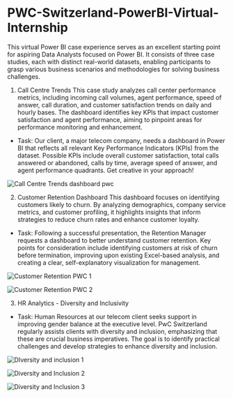 # PWC-Switzerland-PowerBI-Virtual-Internship

This virtual Power BI case experience serves as an excellent starting point for aspiring Data Analysts focused on Power BI. It consists of three case studies, each with distinct real-world datasets, enabling participants to grasp various business scenarios and methodologies for solving business challenges.

1. Call Centre Trends
This case study analyzes call center performance metrics, including incoming call volumes, agent performance, speed of answer, call duration, and customer satisfaction trends on daily and hourly bases. The dashboard identifies key KPIs that impact customer satisfaction and agent performance, aiming to pinpoint areas for performance monitoring and enhancement.

- Task:
Our client, a major telecom company, needs a dashboard in Power BI that reflects all relevant Key Performance Indicators (KPIs) from the dataset. Possible KPIs include overall customer satisfaction, total calls answered or abandoned, calls by time, average speed of answer, and agent performance quadrants. Get creative in your approach!

![Call Centre Trends dashboard pwc ](https://github.com/user-attachments/assets/36af5f3c-8eb2-4bcb-9856-7fea9f3b13ef)


2. Customer Retention Dashboard
This dashboard focuses on identifying customers likely to churn. By analyzing demographics, company service metrics, and customer profiling, it highlights insights that inform strategies to reduce churn rates and enhance customer loyalty.

- Task:
Following a successful presentation, the Retention Manager requests a dashboard to better understand customer retention. Key points for consideration include identifying customers at risk of churn before termination, improving upon existing Excel-based analysis, and creating a clear, self-explanatory visualization for management.

![Customer Retention PWC 1](https://github.com/user-attachments/assets/042e4c87-3190-4d83-9f20-c8ffb1f68a1e)

![Customer Retention PWC 2 ](https://github.com/user-attachments/assets/338b6214-5aa4-46f3-9a34-08ef0c590cfa)


3. HR Analytics - Diversity and Inclusivity

- Task:
Human Resources at our telecom client seeks support in improving gender balance at the executive level. PwC Switzerland regularly assists clients with diversity and inclusion, emphasizing that these are crucial business imperatives. The goal is to identify practical challenges and develop strategies to enhance diversity and inclusion.

![DIversity and inclusion 1](https://github.com/user-attachments/assets/5fcd08ae-ca4e-4622-aa04-f0a20a01a38a)

![Diversity and Inclusion 2](https://github.com/user-attachments/assets/eeea2fb7-0ff1-43a9-85d3-51ff37abd5e8)

![Diversity and Inclusion 3 ](https://github.com/user-attachments/assets/f98f8d41-6d1f-4ff5-8497-9dcb44cbbe9f)




